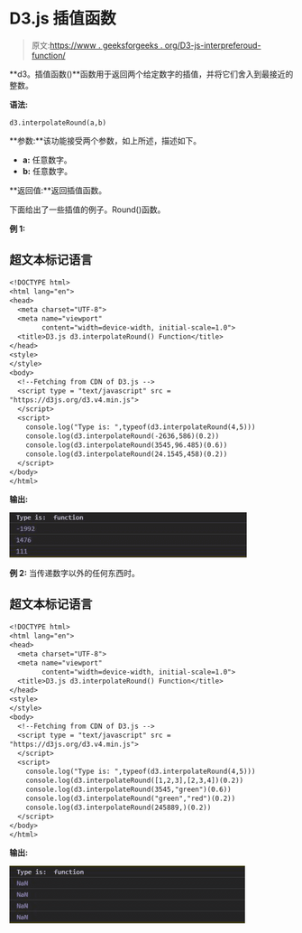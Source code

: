 # D3.js 插值函数

> 原文:[https://www . geeksforgeeks . org/D3-js-interpreferoud-function/](https://www.geeksforgeeks.org/d3-js-interpolateround-function/)

**d3。插值函数()**函数用于返回两个给定数字的插值，并将它们舍入到最接近的整数。

**语法:**

```
d3.interpolateRound(a,b)

```

**参数:**该功能接受两个参数，如上所述，描述如下。

*   **a:** 任意数字。
*   **b:** 任意数字。

**返回值:**返回插值函数。

下面给出了一些插值的例子。Round()函数。

**例 1:**

## 超文本标记语言

```
<!DOCTYPE html>
<html lang="en">
<head>
  <meta charset="UTF-8">
  <meta name="viewport" 
        content="width=device-width, initial-scale=1.0">
  <title>D3.js d3.interpolateRound() Function</title>
</head>
<style>
</style>
<body>
  <!--Fetching from CDN of D3.js -->
  <script type = "text/javascript" src = 
"https://d3js.org/d3.v4.min.js">
  </script>
  <script>
    console.log("Type is: ",typeof(d3.interpolateRound(4,5)))
    console.log(d3.interpolateRound(-2636,586)(0.2))
    console.log(d3.interpolateRound(3545,96.485)(0.6))
    console.log(d3.interpolateRound(24.1545,458)(0.2))
  </script>
</body>
</html>
```

**输出:**

![](img/db4bc82e58e18f6c53f27ac4358692a2.png)

**例 2:** 当传递数字以外的任何东西时。

## 超文本标记语言

```
<!DOCTYPE html>
<html lang="en">
<head>
  <meta charset="UTF-8">
  <meta name="viewport" 
        content="width=device-width, initial-scale=1.0">
  <title>D3.js d3.interpolateRound() Function</title>
</head>
<style>
</style>
<body>
  <!--Fetching from CDN of D3.js -->
  <script type = "text/javascript" src = 
"https://d3js.org/d3.v4.min.js">
  </script>
  <script>
    console.log("Type is: ",typeof(d3.interpolateRound(4,5)))
    console.log(d3.interpolateRound([1,2,3],[2,3,4])(0.2))
    console.log(d3.interpolateRound(3545,"green")(0.6))
    console.log(d3.interpolateRound("green","red")(0.2))
    console.log(d3.interpolateRound(245889,)(0.2))
  </script>
</body>
</html>
```

**输出:**

![](img/91d2986e0b0f7ea26094332715e24633.png)